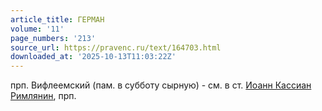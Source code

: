 ```yaml
---
article_title: ГЕРМАН
volume: '11'
page_numbers: '213'
source_url: https://pravenc.ru/text/164703.html
downloaded_at: '2025-10-13T11:03:22Z'
---
```


прп. Вифлеемский (пам. в субботу сырную) - см. в ст. [Иоанн Кассиан Римлянин](<https://pravenc.ru/text/Иоанн Кассиан Римлянин.html>), прп.
